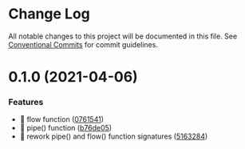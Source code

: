 # Change Log

All notable changes to this project will be documented in this file.
See [Conventional Commits](https://conventionalcommits.org) for commit guidelines.

# 0.1.0 (2021-04-06)


### Features

* 🎸 flow function ([0761541](https://github.com/PacoteJS/pacote/commit/07615414a130031b8f1cb6bdb9bc261ece424ddb))
* 🎸 pipe() function ([b76de05](https://github.com/PacoteJS/pacote/commit/b76de0560e487a665f240925bea54a741f4ddd87))
* 🎸 rework pipe() and flow() function signatures ([5163284](https://github.com/PacoteJS/pacote/commit/516328420d9d588cadf03eeba9e7b020eec3f687))
